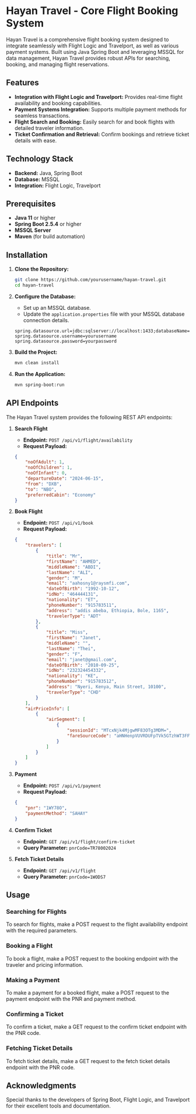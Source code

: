 # Hayan Travel - Core Flight Booking System

Hayan Travel is a comprehensive flight booking system designed to integrate seamlessly with Flight Logic and Travelport, as well as various payment systems. Built using Java Spring Boot and leveraging MSSQL for data management, Hayan Travel provides robust APIs for searching, booking, and managing flight reservations.

## Features

- **Integration with Flight Logic and Travelport:** Provides real-time flight availability and booking capabilities.
- **Payment Systems Integration:** Supports multiple payment methods for seamless transactions.
- **Flight Search and Booking:** Easily search for and book flights with detailed traveler information.
- **Ticket Confirmation and Retrieval:** Confirm bookings and retrieve ticket details with ease.

## Technology Stack

- **Backend:** Java, Spring Boot
- **Database:** MSSQL
- **Integration:** Flight Logic, Travelport

## Prerequisites

- **Java 11** or higher
- **Spring Boot 2.5.4** or higher
- **MSSQL Server**
- **Maven** (for build automation)

## Installation

1. **Clone the Repository:**

    ```bash
    git clone https://github.com/yourusername/hayan-travel.git
    cd hayan-travel
    ```

2. **Configure the Database:**

    - Set up an MSSQL database.
    - Update the `application.properties` file with your MSSQL database connection details.
    
    ```properties
    spring.datasource.url=jdbc:sqlserver://localhost:1433;databaseName=hayan_travel
    spring.datasource.username=yourusername
    spring.datasource.password=yourpassword
    ```

3. **Build the Project:**

    ```bash
    mvn clean install
    ```

4. **Run the Application:**

    ```bash
    mvn spring-boot:run
    ```

## API Endpoints

The Hayan Travel system provides the following REST API endpoints:

1. **Search Flight**

    - **Endpoint:** `POST /api/v1/flight/availability`
    - **Request Payload:**
    ```json
    {
        "noOfAdult": 1,
        "noOfChildren": 1,
        "noOfInfant": 0,
        "departureDate": "2024-06-15",
        "from": "DXB",
        "to": "NBO",
        "preferredCabin": "Economy"
    }
    ```

2. **Book Flight**

    - **Endpoint:** `POST /api/v1/book`
    - **Request Payload:**
    ```json
    {
        "travelers": [
            {
                "title": "Mr",
                "firstName": "AHMED",
                "middleName": "ABDI",
                "lastName": "ALI",
                "gender": "M",
                "email": "aahosny1@raysmfi.com",
                "dateOfBirth": "1992-10-12",
                "idNo": "464444131",
                "nationality": "ET",
                "phoneNumber": "915783511",
                "address": "addis abeba, Ethiopia, Bole, 1165",
                "travelerType": "ADT"
            },
            {
                "title": "Miss",
                "firstName": "Janet",
                "middleName": "",
                "lastName": "Thei",
                "gender": "F",
                "email": "janet@gmail.com",
                "dateOfBirth": "2010-09-25",
                "idNo": "232324454332",
                "nationality": "KE",
                "phoneNumber": "915783512",
                "address": "Nyeri, Kenya, Main Street, 10100",
                "travelerType": "CHD"
            }
        ],
        "airPriceInfo": [
            {
                "airSegment": [
                    {
                        "sessionId": "MTcxNjk4MjgwMF83OTg3MDM=",
                        "fareSourceCode": "aHNHenpVUVRDUFpTVk5GTzhWT3FFWWErWWpiU3dkMk12a2ZDWEhDKy8wVUNWZEdWTWd3cHhmRU5Jd2QvN1hhb2srWlZ5TURVL1VQdjcyQmtaKzF5L0dxZTVmeHdCcFZ5aER3djhjNnpnbk4zL2YrZ2R6MVZsQVF3VzZreEQ2blpJWlVTckFxSjZIVTQxSC9UeXdmeHFtQkZwYXFtOXdYczNjclJWTmZTbjkwPQ=="
                    }
                ]
            }
        ]
    }
    ```

3. **Payment**

    - **Endpoint:** `POST /api/v1/payment`
    - **Request Payload:**
    ```json
    {
        "pnr": "1WY78O",
        "paymentMethod": "SAHAY"
    }
    ```

4. **Confirm Ticket**

    - **Endpoint:** `GET /api/v1/flight/confirm-ticket`
    - **Query Parameter:** `pnrCode=TR78002024`

5. **Fetch Ticket Details**

    - **Endpoint:** `GET /api/v1/flight`
    - **Query Parameter:** `pnrCode=1WODS7`

## Usage

### Searching for Flights

To search for flights, make a POST request to the flight availability endpoint with the required parameters.

### Booking a Flight

To book a flight, make a POST request to the booking endpoint with the traveler and pricing information.

### Making a Payment

To make a payment for a booked flight, make a POST request to the payment endpoint with the PNR and payment method.

### Confirming a Ticket

To confirm a ticket, make a GET request to the confirm ticket endpoint with the PNR code.

### Fetching Ticket Details

To fetch ticket details, make a GET request to the fetch ticket details endpoint with the PNR code.


## Acknowledgments

Special thanks to the developers of Spring Boot, Flight Logic, and Travelport for their excellent tools and documentation.
